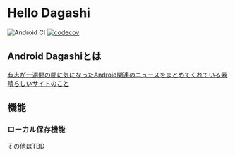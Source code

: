 # Hello Dagashi

![Android CI](https://github.com/RyuNen344/Dagashi/workflows/Android%20CI/badge.svg)
[![codecov](https://codecov.io/gh/RyuNen344/Dagashi/branch/master/graph/badge.svg?token=68M48T5OXX)](https://codecov.io/gh/RyuNen344/Dagashi)

## Android Dagashiとは
[有志が一週間の間に気になったAndroid関連のニュースをまとめてくれている素晴らしいサイトのこと](https://androiddagashi.github.io/)

## 機能

### ローカル保存機能

その他はTBD

